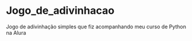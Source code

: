 # Jogo_de_adivinhacao
Jogo de adivinhação simples que fiz acompanhando meu curso de Python na Alura
